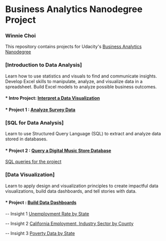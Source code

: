 # Business Analytics Nanodegree Project

### Winnie Choi
This repository contains projects for Udacity's [Business Analytics Nanodegree](https://www.udacity.com/course/business-analytics-nanodegree--nd098) 

### [Introduction to Data Analysis]
Learn how to use statistics and visuals to find and communicate insights. Develop Excel skills to manipulate, analyze, and visualize data in a spreadsheet. Build Excel models to analyze possible business outcomes.

#### * Intro Project: [Interpret a Data Visualization](https://github.com/winniec228/Business-Analytics-Nanodegree-Project/blob/master/Project_Madrid%20in%20Detail.pdf) 

#### * Project 1 : [Analyze Survey Data](https://github.com/winniec228/Business-Analytics-Nanodegree-Project/blob/master/Analyze%20Udacity%20Survey%20Data.pdf)

### [SQL for Data Analysis]
Learn to use Structured Query Language (SQL) to extract and analyze data stored in databases.

#### * Project 2 : [Query a Digital Music Store Database](https://github.com/winniec228/Business-Analytics-Nanodegree-Project/blob/master/SQL_Digital%20Music%20Store%20Database.pdf)
  [SQL queries for the project](https://github.com/winniec228/Business-Analytics-Nanodegree-Project/blob/master/Project_queries.txt)

### [Data Visualization]
Learn to apply design and visualization principles to create impactful data visualizations, build data dashboards, and tell stories with data.

#### * Project : [Build Data Dashboards](https://github.com/winniec228/Business-Analytics-Nanodegree-Project/blob/master/Data%20Visualization_US%20Census%20Demographic%20data.pdf)
-- Insight 1  [Unemployment Rate by State](https://public.tableau.com/profile/winnie.choi#!/vizhome/2015USUnemploymentbyState/Dashboard1)

-- Insight 2  [California Employment, Industry Sector by County](https://public.tableau.com/profile/winnie.choi#!/vizhome/CaliforniaDatabyCounty/Dashboard1?publish=yes)

-- Insight 3  [Poverty Data by State](https://public.tableau.com/profile/winnie.choi#!/vizhome/PovertyDatabyState/Dashboard1?publish=yes)


